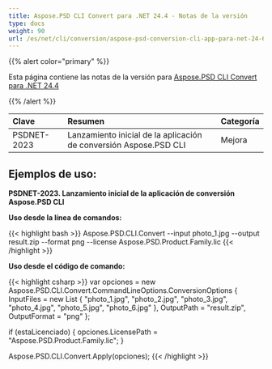 ```yaml
---
title: Aspose.PSD CLI Convert para .NET 24.4 - Notas de la versión
type: docs
weight: 90
url: /es/net/cli/conversion/aspose-psd-conversion-cli-app-para-net-24-6-release-notes/
---
```


{{% alert color="primary" %}}

Esta página contiene las notas de la versión para [Aspose.PSD CLI Convert para .NET 24.4](https://www.nuget.org/packages/Aspose.PSD.CLI.Convert/)

{{% /alert %}}

| **Clave**   | **Resumen**                                               | **Categoría** |
|:------------|:---------------------------------------------------------|:-------------|
| PSDNET-2023 | Lanzamiento inicial de la aplicación de conversión Aspose.PSD CLI | Mejora |


## **Ejemplos de uso:**

**PSDNET-2023. Lanzamiento inicial de la aplicación de conversión Aspose.PSD CLI**

**Uso desde la línea de comandos:**

{{< highlight bash >}}
Aspose.PSD.CLI.Convert --input photo_1.jpg --output result.zip --format png --license Aspose.PSD.Product.Family.lic
{{< /highlight >}}

**Uso desde el código de comando:**

{{< highlight csharp >}}
var opciones = new Aspose.PSD.CLI.Convert.CommandLineOptions.ConversionOptions
{
    InputFiles = new List<string> { "photo_1.jpg", "photo_2.jpg", "photo_3.jpg", "photo_4.jpg", "photo_5.jpg", "photo_6.jpg" },
    OutputPath = "result.zip",
    OutputFormat = "png"
};


if (estaLicenciado)
{
    opciones.LicensePath = "Aspose.PSD.Product.Family.lic";
}

Aspose.PSD.CLI.Convert.Apply(opciones);
{{< /highlight >}}
